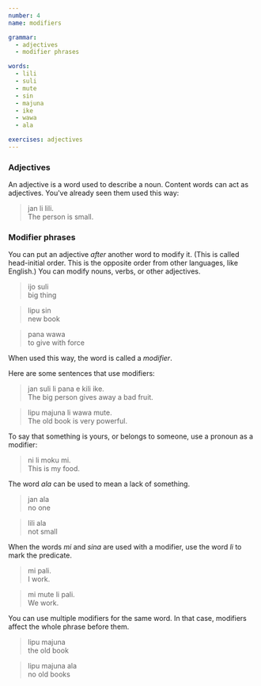 ```yaml
---
number: 4
name: modifiers

grammar:
  - adjectives
  - modifier phrases

words:
  - lili
  - suli
  - mute
  - sin
  - majuna
  - ike
  - wawa
  - ala

exercises: adjectives
---
```


### Adjectives

An adjective is a word used to describe a noun. Content words can act as adjectives. You've already seen them used this way:

> jan li lili.  
> The person is small.

### Modifier phrases

You can put an adjective _after_ another word to modify it. (This is called head-initial order. This is the opposite order from other languages, like English.) You can modify nouns, verbs, or other adjectives.

> ijo suli  
> big thing

> lipu sin  
> new book

> pana wawa  
> to give with force

When used this way, the word is called a _modifier_.

Here are some sentences that use modifiers:

> jan suli li pana e kili ike.  
> The big person gives away a bad fruit.

> lipu majuna li wawa mute.  
> The old book is very powerful.

To say that something is yours, or belongs to someone, use a pronoun as a modifier:

> ni li moku mi.  
> This is my food.

The word _ala_ can be used to mean a lack of something.

> jan ala  
> no one

> lili ala  
> not small

When the words _mi_ and _sina_ are used with a modifier, use the word _li_ to mark the predicate.

> mi pali.  
> I work.

> mi mute li pali.  
> We work.

You can use multiple modifiers for the same word. In that case, modifiers affect the whole phrase before them.

> lipu majuna  
> the old book

> lipu majuna ala  
> no old books
